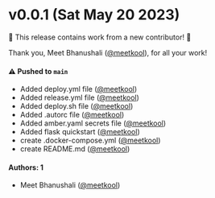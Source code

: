 # v0.0.1 (Sat May 20 2023)

:tada: This release contains work from a new contributor! :tada:

Thank you, Meet Bhanushali ([@meetkool](https://github.com/meetkool)), for all your work!

#### ⚠️ Pushed to `main`

- Added deploy.yml file ([@meetkool](https://github.com/meetkool))
- Added release.yml file ([@meetkool](https://github.com/meetkool))
- Added deploy.sh file ([@meetkool](https://github.com/meetkool))
- Added .autorc file ([@meetkool](https://github.com/meetkool))
- Added amber.yaml secrets file ([@meetkool](https://github.com/meetkool))
- Added flask quickstart ([@meetkool](https://github.com/meetkool))
- create .docker-compose.yml ([@meetkool](https://github.com/meetkool))
- create README.md ([@meetkool](https://github.com/meetkool))

#### Authors: 1

- Meet Bhanushali ([@meetkool](https://github.com/meetkool))
